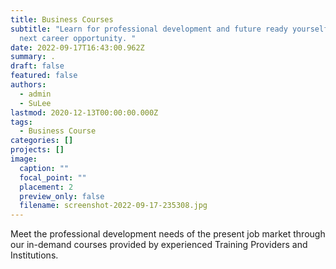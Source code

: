 ```yaml
---
title: Business Courses
subtitle: "Learn for professional development and future ready yourself for the
  next career opportunity. "
date: 2022-09-17T16:43:00.962Z
summary: .
draft: false
featured: false
authors:
  - admin
  - SuLee
lastmod: 2020-12-13T00:00:00.000Z
tags:
  - Business Course
categories: []
projects: []
image:
  caption: ""
  focal_point: ""
  placement: 2
  preview_only: false
  filename: screenshot-2022-09-17-235308.jpg
---
```

Meet the professional development needs of the present job market through our in-demand courses provided by experienced Training Providers and Institutions.
